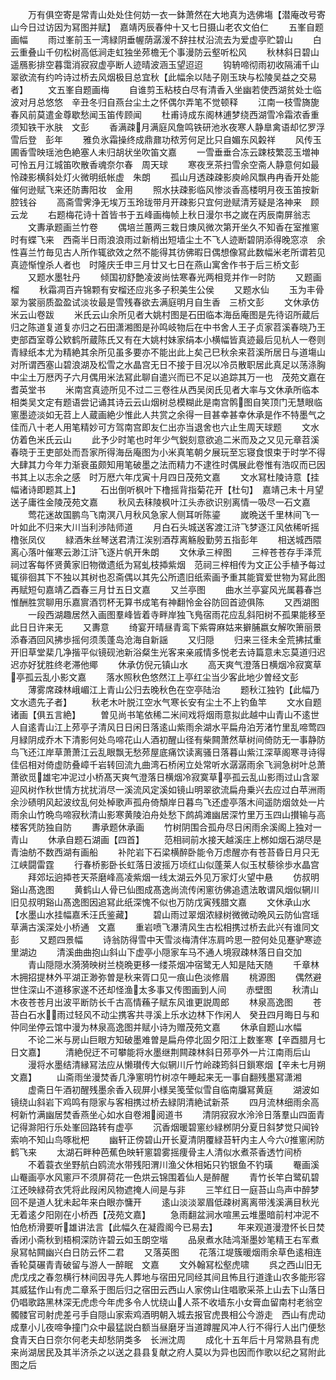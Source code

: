 <!-- { "loadSidebar": true } -->
　　万有俱空寄是常青山处处住何妨一衣一鉢萧然在大地真为选佛塲【潜庵改号寄山今日过访因为冩图并赋】　嘉靖丙辰春仲十又七日摄山老农文伯仁
　　五峯自题画幅
　　雨过峯前玉一湾緑阴垂幄荫潺湲不辞拄杖沿流去为爱虚亭贮碧山
　　白云重叠山千仞松树高低涧走虹独坐茒檐无个事漫防云壑听松风
　　秋林斜日碧山遥鴈影排空暮霭消寂寂虚亭断人迹晴波涵玉望迢迢
　　钩辀啼彻雨初收隔浦千山翠欲流有约吟诗过桥去风烟极目总宜秋【此幅余以陆子刚玉玦与松陵吴益之交易者】
　　文五峯自题画梅
　　自谁剪玉粘枝白尽有清香入坐幽若使西湖贫处士临波对月总悠悠　辛丑冬归自燕台尘土之怀偶尔弄笔不觉顿释
　　江南一枝雪旖旎春风前莫遣金尊歇愁闻玉笛传顾闻
　　杜甫诗成东阁林逋梦绕西湖雪冷霜浓香重须知铁干氷肤　文彭
　　香满疎月满庭风詹鸣铁研池氷夜寒人静臯禽语却忆罗浮雪后登　彭年
　　雅负氷霜操终成鼎鼐功秾芳何足比只自媚东风糓祥
　　风传玉圃香雪映瑶池色絶塞人未归胡状坐吹笛文嘉
　　一雪垂垂合冻云踈枝繁蕊玉増神可怜五月江城笛吹散香魂奈尔春　周天球
　　寒夜烹茶扫雪余空斋人静意何如最怜疎影横斜处灯火微明纸帐虚　朱朗
　　孤山月透疎疎影庾岭风飘冉冉香开处能催何逊赋飞来还防夀阳妆　金用
　　照水扶疎影临风惨淡香高楼明月夜玉笛按新腔钱谷
　　高斋雪霁浄无埃万玉玲珑带月开疎影只宜何逊赋清芳疑是洛神来　顾云龙
　　右题梅花诗十首皆书于五峰画梅帧上秋日漫尔书之嵗在丙辰南屏翁志
　　文夀承题画兰竹卷
　　偶培兰蕙两三栽日燠风微次第开坐久不知香在室推窻时有蝶飞来　西斋半日雨浪浪雨过新梢出短墙尘土不飞人迹断碧阴添得晚窓凉　余性喜兰竹毎见古人所作辄欲效之然不能得其彷佛暇日偶想像冩此数幅米老所谓若见真迹惭惶杀人者也　时隆庆壬申三月廿又七日在燕山寓舍作书于后三桥文彭
　　又题水墨牡丹
　　倾国初舒艶凌波尚怯寒春光两相竞并作一时防
　　又题画榴
　　秋霜凋百卉锦颗有安榴还应兆多子积美生公侯
　　又题水仙
　　玉为丰骨翠为裳丽质盈盈试淡妆最是雪残春欲去满庭明月自生香　三桥文彭
　　文休承仿米云山卷跋
　　米氏云山余所见者大姚村图是石田临本海岳庵图是先待诏所蔵后归之陈道复道复亦归之石田潇湘图是孙鸣岐物后在中书舍人王子贞家苕溪春晓乃王吏部酉室尊公欵鹤所蔵陈氏又有在大姚村妹家绢本小横幅皆真迹最后见杭人一卷则青緑纸本尤为精絶其余所见虽多要亦不能出此上矣己巳秋余来苕溪所居日与道塲山对所谓西塞山碧浪湖及松雪之水晶宫无日不接于目况以冷员散职居此真足以荡涤胸中尘土万厯丙子六月偶用米法冩此聊自遣兴而已不足以追踪其万一也　茂苑文嘉在耆英堂书
　　米南宫真迹所见不过二三卷徃从西吴闵氏见者大率与文休承所临本相类吴文定有题语尝记诵其诗云云山烟树总模糊此是南宫鹘图自笑顶门无慧眼临窻墨迹淡如无苕上人蔵画絶少惟此人共赏之余得一目甚幸甚幸休承是作不特墨气之佳而八十老人用笔精妙可方驾南宫即友仁出亦当退舍也六止生周天球题
　　文水仿着色米氏云山
　　此予少时笔也时年少气鋭刻意欲追二米而及之又见元章苕溪春晓于王吏部处而吾家所得海岳庵图为小米真笔朝夕展玩至忘寝食恨束于时学不得大肆其力今年力渐衰虽颇知用笔破墨之法而精力不逮徃时偶展此卷惟有浩叹而已因书其上以志余之感　时万厯六年戊寅十月四日茂苑文嘉
　　文水冩杜陵诗意【挂幅诸诗即题其上】
　　石出倒听枫叶下橹摇背指菊花开【杜句】　嘉靖己未十月望送子庸徃金陵茂苑文嘉
　　秋风去秣陵枫叶江头赤欲识别离情一吸尽一石文嘉
　　莺花迷故国鹏鸟飞南溟八月秋风急家人侧耳听陈鎏
　　嵗晩送千里林间飞一叶如此不归来大川当利渉陆师道
　　月白石头城送客渡江浒飞梦逐江风依稀听摇橹张凤仪
　　緑酒朱丝琴送君清江涘别酒荐离觞殷勤劳五指彭年
　　相送城西隈离心落叶催寒云渺江浒飞逐片帆开朱朗
　　文休承三梓图
　　三梓苍苍存手泽荒祠过客每怀贤黄家旧物徴遗纸为冩虬枝揷紫烟　范祠三梓相传为文正公手植予每过辄徘徊其下不独以其树也忍斋偶以其先公所遗旧纸索画予重其能寳爱世物为冩此图再赋短句嘉靖乙酉春三月廿五日文嘉
　　又兰亭图
　　曲水兰亭宴风光属暮春岂惟酬胜赏聊用乐嘉賔酒罚杯无算书成笔有神翻怜金谷防回首迹俱陈
　　又西湖图
　　一段西湖趣居然入画图羣峰皆着寺畔岸独飞鳬宿雨花应乱斜阳树不孤果能移至此日日许来无
　　又夀意
　　绮宴开晴昼青鸾下紫霄麻姑来擗脯嬴女解吹箫丽景添春酒回风拂歩摇何须羡蓬岛沧海自新謡
　　又归隠
　　归来三径未全荒拂拭重开旧草堂棐几净揩平似镜砚池新浴粲生光客来亲戚情多悦老去诗篇意未忘莫道归迟迟亦好犹胜终老滞他鄊
　　休承仿倪元镇山水
　　高天爽气澄落日横烟冷寂寞草亭孤云乱小影文嘉
　　落水照秋色悠然江上亭红尘当少客此地少曽经文彭
　　薄雾席疎林峨嵋江上青山公归去晚秋色在空亭陆治
　　题秋江独钓【此幅乃文水遗先子者】
　　秋老木叶脱江空水气寒长安有尘土不上钓鱼竿
　　文水自题诸画【俱五言絶】
　　曽见尚书笔依稀二米间戏将烟雨意拟此越中山青山不逺世人自逺青山江上茒亭子清风日日闲日落逺山紫雨余湖水平扁舟泊芳渚竹里乱啼莺四月緑阴成乔木下清影何处鸟啼花山人酒初醒山径有柴闗萧然草树间倚防无一事静防鸟飞还江岸草萧萧江云乱眼飘无愁茒屋底痛饮读离骚日落暮山紫江深草阁寒寻诗得佳侣相对倚虚防叠嶂千岩转回流九曲湾石桥闲立处常听水潺潺雨余飞涧急树叶总萧萧欲觅雄宅冲泥过小桥髙天爽气澄落日横烟冷寂寞草亭孤云乱山影雨过山含翠迎风树作秋世情方扰扰消尽一溪流风定溪如镜山明翠欲流扁舟乗兴去应过白苹洲雨余沙碛明风起波纹乱何处棹歌声孤舟倚頽岸日暮鸟飞还虚亭落木间遥防烟敛处一片雨余山竹晩鸟啼寂秋清山影寒黄陵泊舟处愁下鹧鸪滩幽居深竹里万玉四山攅输与高楼客凭防独自防
　　夀承题休承画
　　竹树阴围合孤舟尽日闲雨余溪阁上独对一青山
　　休承自题石湖画【四首】
　　范相祠前水接天越溪庄上桞如烟石湖尽是青油舫不数西湖有画船
　　补陀岩下石梁横醉卧能令万虑醒亦有苍苔昏日月只无江峡闘雷霆
　　行春桥影卧长虹落日波摇万顷红山似蓬莱人似玉杖藜徐歩水晶宫
　　拜郊坛逈揷苍天茶磨峰高凌紫烟一线太湖云外见万家灯火望中悬
　　仿叔明谿山髙逸图
　　黄鹤山人骨已仙图成髙逸尚流传闲窻彷佛追遗法敢谓风烟似辋川　旧见叔明谿山髙逸图因追冩此纸深愧不似也万防戊寅残腊文嘉
　　文休承山水【水墨山水挂幅嘉禾汪氏鉴藏】
　　碧山雨过翠烟浓緑树微微动晩风云防仙宫瑶草满古溪深处小桥通　文嘉
　　重岩喷飞瀑清风生古松相携过桥去此兴有谁同文彭
　　又题四景幅
　　诗翁防得雪中天雪淡梅清伴冻肩吟思一腔何处见蹇驴寒迹里湖边
　　清溪曲曲抱山斜山下虚亭小隠家车马不通人境寂疎林落日自交加
　　青山隠隠水漪漪映树兰桡晩更移一缕茶烟冲宿鹭无人知是陆天随
　　千章林木拥招提林外平湖正渺弥曽是秋来胥口见一痕山色淡修眉
　　桃源图
　　偶然避世住深山不道移家遂不还却怪渔太多事又传图画到人间
　　赤壁图
　　秋清山木夜苍苍月出波平断防长千古高情蘓子赋东风谁更説周郎
　　林泉高逸图
　　苍苔白石水雨过轻风不动尘携客共寻溪上乐水边林下作闲人　癸丑四月晦日与和仲同坐停云馆中漫为林泉高逸图并赋小诗为赠茂苑文嘉
　　休承自题山水幅
　　不论二米与房山巨眼方知破墨难曽是扁舟停北固夕阳江上数峯寒【辛酉腊月七日文嘉】
　　清絶倪迂不可攀能将水墨继荆闗疎林斜日茒亭外一片江南雨后山
　　漫将水墨结清縁冩法应从懒瓉传大似辋川斤竹岭疎筠斜日鎻寒烟【辛未七月朔文嘉】
　　山斋雨坐漫焚香几浄窻明竹树凉午睡起来无一事自翻残墨冩潇湘
　　虚斋日午酒初醒残墨余香入砚屏小様吴笺莹似雪自临南牖冩黄庭
　　湖波如镜绕山斜岩下鸡鸣有隠家与客相携过桥去緑阴清絶试新茶
　　四月流林细雨余高柯新竹满幽居焚香燕坐心如水自卷湘阅道书
　　清阴寂寂水泠泠日落羣山四面青记得滁阳行乐处峯回路转有虚亭
　　沉香烟暖碧窻纱緑桞阴分夏日斜梦觉只闻铃索响不知山鸟啄枇杷
　　幽轩正傍碧山开长夏清阴覆緑苔轩内主人今六推窻闲防鹤飞来
　　太湖石畔种芭蕉色映轩窻碧雾摇痩骨主人清似水煮茶香透竹间桥
　　不着蓑衣坐野航白鸥流水带残阳渭川渔父休相妬只钓银鱼不钓璜
　　罨画溪山罨画亭水风窻戸不须屏荷花一色烘云锦围着仙人是醉醒
　　青竹长竿白鹭矶碧江还映緑荷衣凭将此叚闲风物遮掩人间是与非
　　三竿红日一庭苔山鸟声中醉梦回不是道人犹未起年来白眼亦慵开
　　逺山淡淡翠眉低疎树离离带浅溪满目秋光无着逺夕阳刚在小桥西【茂苑文嘉】
　　急雨翻盆涧水喧黑云堆墨暗前村冲泥不怕危桥滑要听雄讲法言【此幅久在凝霞阁今已易去】
　　年来观道漫澄怀长日焚香闭小斋秋到梧桐深防许碧云如玉朗空堦
　　品泉煮水陆鸿渐墨妙笔精王右军煮泉冩帖闗幽兴白日防云怀二君
　　又落英图
　　花落江堤簇暖烟雨余草色逺相连香轮莫碾青青破留与游人一醉眠　文嘉
　　文外翰冩松壑虎啸
　　呉之西山旧无虎戊戌之春忽横行林间因寻先人葬地与宿田兄同经其间且怖且行道逢山农多能形容其威猛作山有虎二章系于图后归之宿田云西山人家傍山住唱歌采茶上山去下山落日仍唱歌路黑林深无虎虑今年虎多令人忧绕山人茶不收墙东小女膏血留南村老翁空髑髅官司射虎差弓手自隠山家索鸡酒明朝入城去报官虎畏相公今游走　西山有虎动成羣小儿夜啼争撞门众中最猛説白额当昼磨牙当道蹲腥风冲人行不得行人出门便愁食青天白日奈尔何老夫却愁阴类多　长洲沈周
　　成化十五年后十月常熟县有虎来尚湖居民及其半济杀之以送之县县复献之府人莫以为异也因而作歌以纪之冩附此图之后
